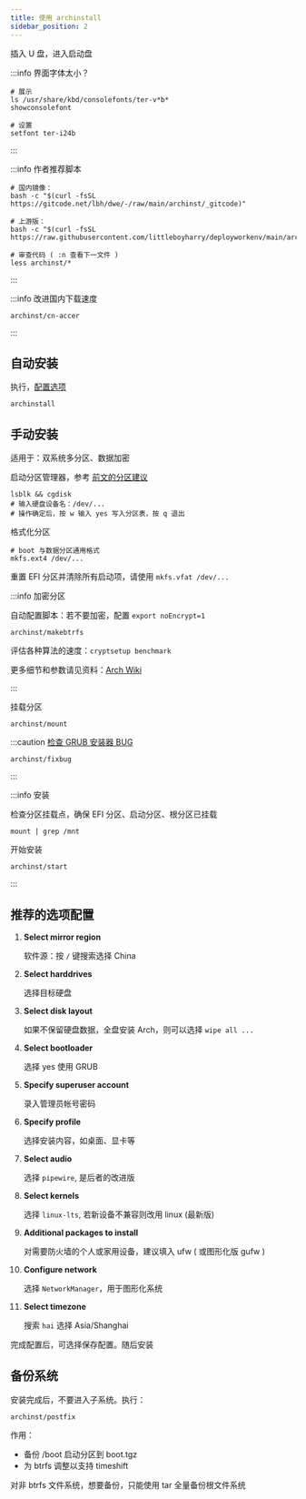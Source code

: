 ```yaml
---
title: 使用 archinstall
sidebar_position: 2
---
```


插入 U 盘，进入启动盘

:::info 界面字体太小？

```shell
# 展示
ls /usr/share/kbd/consolefonts/ter-v*b*
showconsolefont

# 设置
setfont ter-i24b
```

:::

:::info 作者推荐脚本

```shell
# 国内镜像：
bash -c "$(curl -fsSL https://gitcode.net/lbh/dwe/-/raw/main/archinst/_gitcode)"

# 上游版：
bash -c "$(curl -fsSL https://raw.githubusercontent.com/littleboyharry/deployworkenv/main/archinst/_github)"

# 审查代码 ( :n 查看下一文件 )
less archinst/*
```

:::

:::info 改进国内下载速度

    archinst/cn-accer

:::

## 自动安装

执行，[配置选项](#推荐的选项配置)

    archinstall

## 手动安装

适用于：双系统多分区、数据加密

启动分区管理器，参考 <a href="../part" target="_blank" >前文的分区建议</a>

    lsblk && cgdisk
    # 输入硬盘设备名：/dev/...
    # 操作确定后，按 w 输入 yes 写入分区表，按 q 退出

格式化分区

    # boot 与数据分区通用格式
    mkfs.ext4 /dev/...

重置 EFI 分区并清除所有启动项，请使用 `mkfs.vfat /dev/...`

:::info 加密分区

自动配置脚本：若不要加密，配置 `export noEncrypt=1`

    archinst/makebtrfs

评估各种算法的速度：`cryptsetup benchmark`

更多细节和参数请见资料：[Arch Wiki](https://wiki.archlinux.org/title/Dm-crypt/Device_encryption)

:::

挂载分区

    archinst/mount

:::caution [检查 GRUB 安装器 BUG](https://github.com/archlinux/archinstall/issues/1189)

    archinst/fixbug

:::

:::info 安装

检查分区挂载点，确保 EFI 分区、启动分区、根分区已挂载

    mount | grep /mnt

开始安装

    archinst/start

:::

## 推荐的选项配置

1. **Select mirror region**

   软件源：按 `/` 键搜索选择 China

2. **Select harddrives**

   选择目标硬盘

3. **Select disk layout**

   如果不保留硬盘数据，全盘安装 Arch，则可以选择 `wipe all ...`

4. **Select bootloader**

   选择 yes 使用 GRUB

5. **Specify superuser account**

   录入管理员帐号密码

6. **Specify profile**

   选择安装内容，如桌面、显卡等

7. **Select audio**

   选择 `pipewire`, 是后者的改进版

8. **Select kernels**

   选择 `linux-lts`, 若新设备不兼容则改用 linux (最新版)

9. **Additional packages to install**

   对需要防火墙的个人或家用设备，建议填入 ufw ( 或图形化版 gufw )

10. **Configure network**

    选择 `NetworkManager`，用于图形化系统

11. **Select timezone**

    搜索 `hai` 选择 Asia/Shanghai

完成配置后，可选择保存配置。随后安装

## 备份系统

安装完成后，不要进入子系统。执行：

    archinst/postfix

作用：

- 备份 /boot 启动分区到 boot.tgz
- 为 btrfs 调整以支持 timeshift

对非 btrfs 文件系统，想要备份，只能使用 tar 全量备份根文件系统
